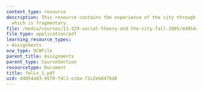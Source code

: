 ```yaml
---
content_type: resource
description: This resource contains the experience of the city through a subway system
  which is fragmentary.
file: /media/courses/11-329-social-theory-and-the-city-fall-2005/d4054a039570f4c1ccbaf1c2eb8476d8_felix_1.pdf
file_type: application/pdf
learning_resource_types:
- Assignments
ocw_type: OCWFile
parent_title: Assignments
parent_type: CourseSection
resourcetype: Document
title: felix_1.pdf
uid: d4054a03-9570-f4c1-ccba-f1c2eb8476d8
---
```

